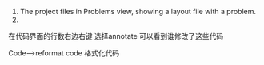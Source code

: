 1. The project files in Problems view, showing a layout file with a problem.
2. 

在代码界面的行数右边右键 选择annotate 可以看到谁修改了这些代码

Code-->reformat code  格式化代码